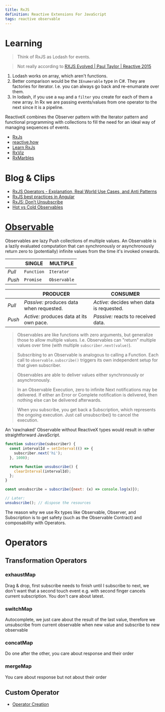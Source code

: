 ```yaml
---
title: RxJS
definition: Reactive Extensions For JavaScript
tags: reactive observable
---
```


# Learning

> Think of RxJS as Lodash for events.

> Not really according to [RXJS Evolved | Paul Taylor | Reactive 2015](https://youtu.be/QhjALubBQPg?t=1699)
1. Lodash works on array, which aren't functions.
2. Better comparison would be the `IEnumerable` type in C#. They are factories for iterator. I.e. you can always go back
and re-enumarate over them.
3. In lodash, if you use a `map` and a `filter` you create for each of them a new array. In Rx we are passing events/values
from one operator to the next since it is a pipeline.

ReactiveX combines the Observer pattern with the Iterator pattern and functional programming with collections to fill
the need for an ideal way of managing sequences of events. 


* [RxJs](https://rxjs-dev.firebaseapp.com/guide/overview)
* [reactive.how](https://reactive.how/)
* [Learn RxJs](https://www.learnrxjs.io/)
* [RxViz](https://rxviz.com/)
* [RxMarbles](https://rxmarbles.com/)

# Blog & Clips

* [RxJS Operators - Explanation, Real World Use Cases, and Anti Patterns](https://www.youtube.com/watch?v=Dsku0F4lU3A)
* [RxJS best practices in Angular](https://blog.strongbrew.io/rxjs-best-practices-in-angular/)
* [RxJS: Don’t Unsubscribe](https://medium.com/@benlesh/rxjs-dont-unsubscribe-6753ed4fda87)
* [Hot vs Cold Observables](https://medium.com/@benlesh/hot-vs-cold-observables-f8094ed53339)

# [Observable](https://rxjs-dev.firebaseapp.com/guide/observable)

Observables are lazy Push collections of multiple values. An Observable is a lazily evaluated computation that can
synchronously or asynchronously return zero to (potentially) infinite values from the time it's invoked onwards.

|        | SINGLE     | MULTIPLE     |
| ------ |----------- | ------------ |
| *Pull* | `Function` | `Iterator`   |
| *Push* | `Promise`  | `Observable` |

|        | PRODUCER   | CONSUMER     |
| ------ |----------- | ------------ |
| *Pull* | *Passive:* produces data when requested. | *Active:* decides when data is requested. |
| *Push* | *Active:* produces data at its own pace. | *Passive:* reacts to received data. |

> Observables are like functions with zero arguments, but generalize those to allow multiple values.
> I.e. Observables can "return" multiple values over time (with multiple `subscriber.next(value)`).

> Subscribing to an Observable is analogous to calling a Function.
> Each call to `observable.subscribe()` triggers its own independent setup for that given subscriber.

> Observables are able to deliver values either synchronously or asynchronously.


> In an Observable Execution, zero to infinite Next notifications may be delivered. If either an Error or Complete
> notification is delivered, then nothing else can be delivered afterwards.

> When you subscribe, you get back a Subscription, which represents the ongoing execution. Just call unsubscribe()
> to cancel the execution.

An 'raw/naked' Observable without ReactiveX types would result in  rather straightforward JavaScript.

```JavaScript
function subscribe(subscriber) {
  const intervalId = setInterval(() => {
    subscriber.next('hi');
  }, 1000);

  return function unsubscribe() {
    clearInterval(intervalId);
  };
}

const unsubscribe = subscribe({next: (x) => console.log(x)});

// Later:
unsubscribe(); // dispose the resources
```

The reason why we use Rx types like Observable, Observer, and Subscription is to get safety (such as the Observable
 Contract) and composability with Operators.

# Operators

## Transformation Operators

### exhaustMap

Drag & drop, first subscribe needs to finish until I subscribe to next, we don't want that a second touch event e.g.
with second finger cancels current subscription. You don't care about latest.

### switchMap

Autocomplete, we just care about the result of the last value, therefore we unsubscribe from current observable when
new value and subscribe to new observable

### concatMap

Do one after the other, you care about response and their order

### mergeMap

You care about response but not about their order

## Custom Operator
* [Operator Creation](https://github.com/ReactiveX/rxjs/blob/master/doc/operator-creation.md)
